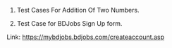 1. Test Cases For Addition Of Two Numbers.

2. Test Case for BDJobs Sign Up form.

Link: https://mybdjobs.bdjobs.com/createaccount.asp
